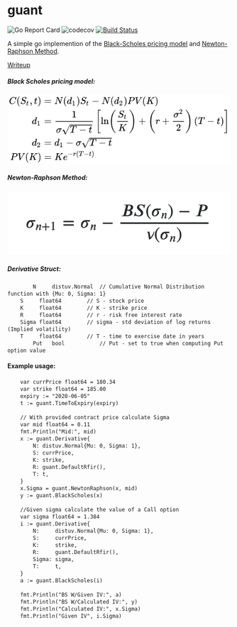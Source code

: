 # guant 
![Go Report Card](https://goreportcard.com/badge/github.com/AnthonyLaiuppa/guant)  ![codecov](https://codecov.io/gh/AnthonyLaiuppa/guant/branch/master/graph/badge.svg) [![Build Status](https://travis-ci.org/AnthonyLaiuppa/guant.svg?branch=master)](https://travis-ci.org/AnthonyLaiuppa/guant) 

A simple go implemention of the [Black-Scholes pricing model](https://en.wikipedia.org/wiki/Black%E2%80%93Scholes_model) and [Newton-Raphson Method](https://www.risklatte.xyz/Articles/QuantitativeFinance/QF135.php). 

[Writeup](https://anthonylaiuppa.com/posts/guant)

##### Black Scholes pricing model:
![Forumla provided by wikipedia](./pics/black-scholes.svg)

##### Newton-Raphson Method:
![Newtons Method](./pics/newton.png)

##### Derivative Struct:
```	
        N     distuv.Normal  // Cumulative Normal Distribution function with {Mu: 0, Sigma: 1} 
   	S     float64        // S - stock price
   	K     float64        // K - strike price
   	R     float64        // r - risk free interest rate
   	Sigma float64        // sigma - std deviation of log returns (Implied volatility)
   	T     float64        // T - time to exercise date in years
        Put   bool           // Put - set to true when computing Put option value
```

#### Example usage:

```
    var currPrice float64 = 180.34
    var strike float64 = 185.00
    expiry := "2020-06-05"    
    t := guant.TimeToExpiry(expiry)

    // With provided contract price calculate Sigma
    var mid float64 = 0.11
	fmt.Println("Mid:", mid)
	x := guant.Derivative{
		N: distuv.Normal{Mu: 0, Sigma: 1},
		S: currPrice,
		K: strike,
		R: guant.DefaultRfir(),
		T: t,
	}
	x.Sigma = guant.NewtonRaphson(x, mid)
	y := guant.BlackScholes(x)

    //Given sigma calculate the value of a Call option
    var sigma float64 = 1.384
	i := guant.Derivative{
		N:     distuv.Normal{Mu: 0, Sigma: 1},
		S:     currPrice,
		K:     strike,
		R:     guant.DefaultRfir(),
		Sigma: sigma,
		T:     t,
	}
    a := guant.BlackScholes(i)

	fmt.Println("BS W/Given IV:", a)
	fmt.Println("BS W/Calculated IV:", y)
	fmt.Println("Calculated IV:", x.Sigma)
	fmt.Println("Given IV", i.Sigma)

```